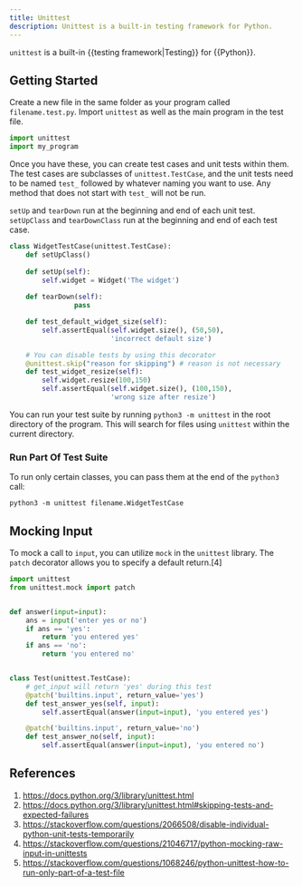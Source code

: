 ```yaml
---
title: Unittest
description: Unittest is a built-in testing framework for Python.
---
```


`unittest` is a built-in {{testing framework|Testing}} for {{Python}}.

## Getting Started

Create a new file in the same folder as your program called `filename.test.py`. Import `unittest` as well as the main program in the test file.

```python
import unittest
import my_program
```

Once you have these, you can create test cases and unit tests within them. The test cases are subclasses of `unittest.TestCase`, and the unit tests need to be named `test_` followed by whatever naming you want to use. Any method that does not start with `test_` will not be run.

`setUp` and `tearDown` run at the beginning and end of each unit test. `setUpClass` and `tearDownClass` run at the beginning and end of each test case.

```python
class WidgetTestCase(unittest.TestCase):
  	def setUpClass()
  
    def setUp(self):
        self.widget = Widget('The widget')
        
    def tearDown(self):
				pass

    def test_default_widget_size(self):
        self.assertEqual(self.widget.size(), (50,50),
                         'incorrect default size')

    # You can disable tests by using this decorator
    @unittest.skip("reason for skipping") # reason is not necessary
    def test_widget_resize(self):
        self.widget.resize(100,150)
        self.assertEqual(self.widget.size(), (100,150),
                         'wrong size after resize')
```

You can run your test suite by running `python3 -m unittest` in the root directory of the program. This will search for files using `unittest` within the current directory.

### Run Part Of Test Suite

To run only certain classes, you can pass them at the end of the `python3` call:

```
python3 -m unittest filename.WidgetTestCase
```

## Mocking Input

To mock a call to `input`, you can utilize `mock` in the `unittest` library. The `patch` decorator allows you to specify a default return.[4]

```python
import unittest
from unittest.mock import patch


def answer(input=input):
    ans = input('enter yes or no')
    if ans == 'yes':
        return 'you entered yes'
    if ans == 'no':
        return 'you entered no'


class Test(unittest.TestCase):
    # get_input will return 'yes' during this test
    @patch('builtins.input', return_value='yes')
    def test_answer_yes(self, input):
        self.assertEqual(answer(input=input), 'you entered yes')

    @patch('builtins.input', return_value='no')
    def test_answer_no(self, input):
        self.assertEqual(answer(input=input), 'you entered no')
```

## References

1. https://docs.python.org/3/library/unittest.html
1. https://docs.python.org/3/library/unittest.html#skipping-tests-and-expected-failures
1. https://stackoverflow.com/questions/2066508/disable-individual-python-unit-tests-temporarily
1. https://stackoverflow.com/questions/21046717/python-mocking-raw-input-in-unittests
1. https://stackoverflow.com/questions/1068246/python-unittest-how-to-run-only-part-of-a-test-file